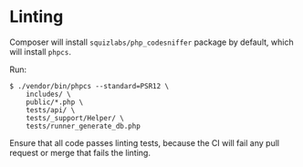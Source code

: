 Linting
=======

Composer will install ```squizlabs/php_codesniffer``` package by default,
which will install ```phpcs```.

Run:

    $ ./vendor/bin/phpcs --standard=PSR12 \
        includes/ \
        public/*.php \
        tests/api/ \
        tests/_support/Helper/ \
        tests/runner_generate_db.php

Ensure that all code passes linting tests,
because the CI will fail any pull request or merge that fails the linting.

